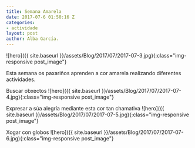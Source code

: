 ```yaml
---
title: Semana Amarela
date: 2017-07-6 01:50:16 Z
categories:
- actividade
layout: post
author: Alba García.
---
```


![hero]({{ site.baseurl }}/assets/Blog/2017/07/2017-07-3.jpg){:class="img-responsive post_image"}
<br>

Esta semana os paxariños aprenden a cor amarela realizando diferentes actividades. 



Buscar obxectos
![hero]({{ site.baseurl }}/assets/Blog/2017/07/2017-07-4.jpg){:class="img-responsive post_image"}
<br>



Expresar a súa alegría mediante esta cor tan chamativa
![hero]({{ site.baseurl }}/assets/Blog/2017/07/2017-07-5.jpg){:class="img-responsive post_image"}
<br>



Xogar con globos
![hero]({{ site.baseurl }}/assets/Blog/2017/07/2017-07-6.jpg){:class="img-responsive post_image"}
<br>